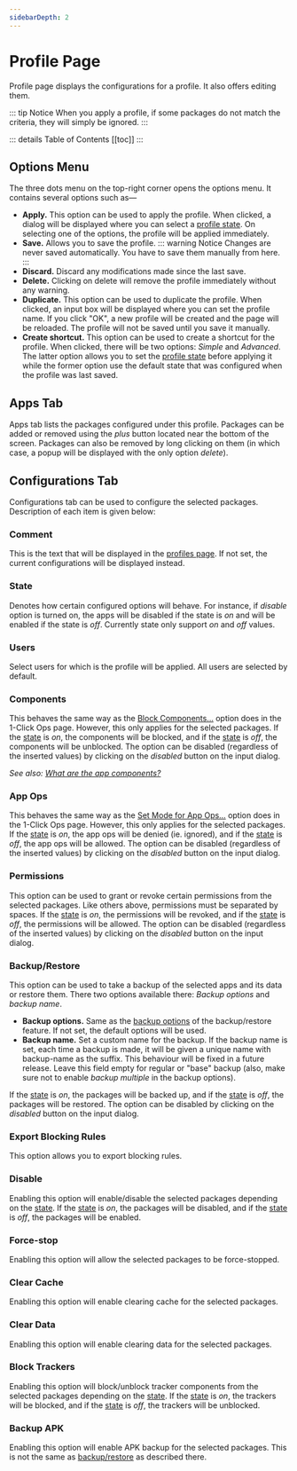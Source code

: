 ```yaml
---
sidebarDepth: 2
---
```

# Profile Page
Profile page displays the configurations for a profile. It also offers editing them.

::: tip Notice
When you apply a profile, if some packages do not match the criteria, they will simply be ignored.
:::

::: details Table of Contents
[[toc]]
:::

## Options Menu
The three dots menu on the top-right corner opens the options menu. It contains several options such as—
- **Apply.**  This option can be used to apply the profile. When clicked, a dialog will be displayed where you can select a [profile state](#state). On selecting one of the options, the profile will be applied immediately.
- **Save.** Allows you to save the profile.
  ::: warning Notice
  Changes are never saved automatically. You have to save them manually from here.
  :::
- **Discard.** Discard any modifications made since the last save.
- **Delete.** Clicking on delete will remove the profile immediately without any warning.
- **Duplicate.** This option can be used to duplicate the profile. When clicked, an input box will be displayed where you can set the profile name. If you click "OK", a new profile will be created and the page will be reloaded. The profile will not be saved until you save it manually.
- **Create shortcut.** This option can be used to create a shortcut for the profile. When clicked, there will be two options: _Simple_ and _Advanced_. The latter option allows you to set the [profile state](#state) before applying it while the former option use the default state that was configured when the profile was last saved.

## Apps Tab
Apps tab lists the packages configured under this profile. Packages can be added or removed using the _plus_ button located near the bottom of the screen. Packages can also be removed by long clicking on them (in which case, a popup will be displayed with the only option _delete_).

## Configurations Tab
Configurations tab can be used to configure the selected packages. Description of each item is given below:

### Comment
This is the text that will be displayed in the [profiles page][profiles]. If not set, the current configurations will be displayed instead.

### State
Denotes how certain configured options will behave. For instance, if _disable_ option is turned on, the apps will be disabled if the state is _on_ and will be enabled if the state is _off_. Currently state only support _on_ and _off_ values.

### Users
Select users for which is the profile will be applied. All users are selected by default.

### Components
This behaves the same way as the [Block Components…][block_components] option does in the 1-Click Ops page. However, this only applies for the selected packages. If the [state](#state) is _on_, the components will be blocked, and if the [state](#state) is _off_, the components will be unblocked. The option can be disabled (regardless of the inserted values) by clicking on the _disabled_ button on the input dialog.

_See also: [What are the app components?][what_are_components]_

### App Ops
This behaves the same way as the [Set Mode for App Ops…][set_mode_for_app_ops] option does in the 1-Click Ops page. However, this only applies for the selected packages. If the [state](#state) is _on_, the app ops will be denied (ie. ignored), and if the [state](#state) is _off_, the app ops will be allowed. The option can be disabled (regardless of the inserted values) by clicking on the _disabled_ button on the input dialog.

### Permissions
This option can be used to grant or revoke certain permissions from the selected packages. Like others above, permissions must be separated by spaces. If the [state](#state) is _on_, the permissions will be revoked, and if the [state](#state) is _off_, the permissions will be allowed. The option can be disabled (regardless of the inserted values) by clicking on the _disabled_ button on the input dialog.

### Backup/Restore
This option can be used to take a backup of the selected apps and its data or restore them. There two options available there: _Backup options_ and _backup name_.
- **Backup options.** Same as the [backup options][backup_options] of the backup/restore feature. If not set, the default options will be used.
- **Backup name.** Set a custom name for the backup. If the backup name is set, each time a backup is made, it will be given a unique name with backup-name as the suffix. This behaviour will be fixed in a future release. Leave this field empty for regular or "base" backup (also, make sure not to enable _backup multiple_ in the backup options).

If the [state](#state) is _on_, the packages will be backed up, and if the [state](#state) is _off_, the packages will be restored. The option can be disabled by clicking on the _disabled_ button on the input dialog.

### Export Blocking Rules
This option allows you to export blocking rules.

### Disable
Enabling this option will enable/disable the selected packages depending on the [state](#state). If the [state](#state) is _on_, the packages will be disabled, and if the [state](#state) is _off_, the packages will be enabled.

### Force-stop
Enabling this option will allow the selected packages to be force-stopped.

### Clear Cache
Enabling this option will enable clearing cache for the selected packages.

### Clear Data
Enabling this option will enable clearing data for the selected packages.

### Block Trackers
Enabling this option will block/unblock tracker components from the selected packages depending on the [state](#state). If the [state](#state) is _on_, the trackers will be blocked, and if the [state](#state) is _off_, the trackers will be unblocked.

### Backup APK
Enabling this option will enable APK backup for the selected packages. This is not the same as [backup/restore][backup_restore] as described there.


[profiles]: ./profiles-page.md
[block_components]: ./one-click-ops-page.md#block-components
[what_are_components]: ../faq/app-components.md#what-are-the-app-components
[set_mode_for_app_ops]: ./one-click-ops-page.md#set-mode-for-app-ops
[backup_options]: ./backup-restore.md#backup-options
[backup_restore]: ./backup-restore.md
